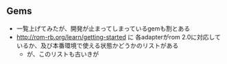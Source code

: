 
## Gems

* 一覧上げてみたが、開発が止まってしまっているgemも割とある
* http://rom-rb.org/learn/getting-started に 各adapterがrom 2.0に対応しているか、及び本番環境で使える状態かどうかのリストがある
  * が、このリストも古いきが
